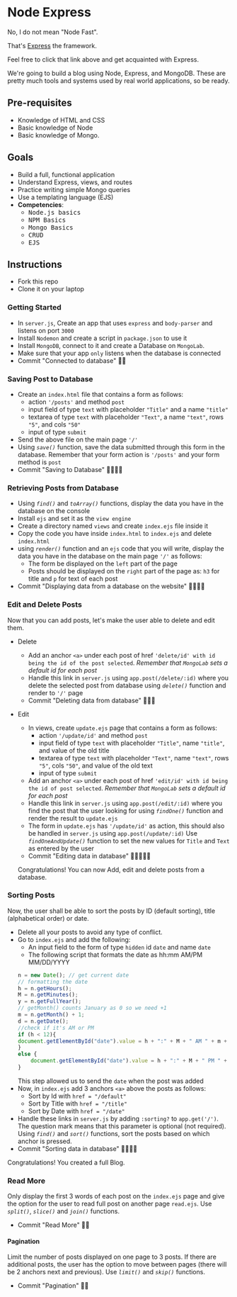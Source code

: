 # Node Express

No, I do not mean "Node Fast".

That's [Express](https://expressjs.com/) the framework.

Feel free to click that link above and get acquainted with Express.

We're going to build a blog using Node, Express, and MongoDB. These are pretty much tools and systems used by real world applications, so be ready.

## Pre-requisites

- Knowledge of HTML and CSS
- Basic knowledge of Node
- Basic knowledge of Mongo. 

## Goals

- Build a full, functional application
- Understand Express, views, and routes
- Practice writing simple Mongo queries
- Use a templating language (EJS)
- **Competencies**: 
  - <kbd>Node.js basics</kbd>
  - <kbd>NPM Basics</kbd>
  - <kbd>Mongo Basics</kbd>
  - <kbd>CRUD</kbd>
  - <kbd>EJS</kbd>

## Instructions

- Fork this repo
- Clone it on your laptop

### Getting Started

- In `server.js`, Create an app that uses `express` and `body-parser` and listens on port `3000`
- Install `Nodemon` and create a script in `package.json` to use it
- Install `MongoDB`, connect to it and create a Database on `MongoLab`. 
- Make sure that your app `only` listens when the database is connected
- Commit "Connected to database" 🔑🔑

### Saving Post to Database

- Create an `index.html` file that contains a form as follows:
  - action `'/posts'` and method `post` 
  - input field of type `text` with placeholder `"Title"` and a name `"title"`
  - textarea of type `text` with placeholder `"Text"`, a name `"text"`, rows `"5"`, and cols `"50"` 
  - input of type `submit`
- Send the above file on the main page `'/'`
- Using *`save()`* function, save the data submitted through this form in the database. Remember that your form action is `'/posts'` and your form method is `post`
- Commit "Saving to Database" 🔑🔑🔑🔑

### Retrieving Posts from Database

- Using *`find()`* and *`toArray()`* functions, display the data you have in the database on the console
- Install `ejs` and set it as the `view engine`
- Create a directory named `views` and create `index.ejs` file inside it
- Copy the code you have inside `index.html` to `index.ejs` and delete `index.html`
- using *`render()`* function and an `ejs` code that you will write, display the data you have in the database on the main page `'/'` as follows:
   - The form be displayed on the `left` part of the page
   - Posts should be displayed on the `right` part of the page as: `h3` for title and `p` for text of each post
- Commit "Displaying data from a database on the website" 🔑🔑🔑🔑

### Edit and Delete Posts

Now that you can add posts, let's make the user able to delete and edit them.
- Delete
   - Add an anchor `<a>` under each post of href `'delete/id' with id being the id of the post selected`. *Remember that `MongoLab` sets a default id for each post*
   - Handle this link in `server.js` using `app.post(/delete/:id)` where you delete the selected post from database using *`delete()`* function and render to `'/'` page
   - Commit "Deleting data from database" 🔑🔑🔑
- Edit
  - In views, create `update.ejs` page that contains a form as follows: 
    - action `'/update/id'` and method `post`
    - input field of type `text` with placeholder `"Title"`, name `"title"`, and value of the old title 
    - textarea of type `text` with placeholder `"Text"`, name `"text"`, rows `"5"`, cols `"50"`, and value of the old text
    - input of type `submit`
  - Add an anchor `<a>` under each post of href `'edit/id' with id being the id of post selected`. *Remember that `MongoLab` sets a default id for each post* 
  - Handle this link in `server.js` using `app.post(/edit/:id)` where you find the post that the user looking for using *`findOne()`* function and render the result to `update.ejs`
  - The form in `update.ejs` has `'/update/id'` as action, this should also be handled in `server.js` using `app.post(/update/:id)` Use *`findOneAndUpdate()`* function to set the new values for `Title` and `Text` as entered by the user
  - Commit "Editing data in database" 🔑🔑🔑🔑🔑
         
  Congratulations! You can now Add, edit and delete posts from a database.
  
### Sorting Posts

Now, the user shall be able to sort the posts by ID (default sorting), title (alphabetical order) or date.
- Delete all your posts to avoid any type of conflict.
- Go to `index.ejs` and add the following:
    - An input field to the form of type `hidden` id `date` and name `date` 
    - The following script that formats the date as hh:mm AM/PM MM/DD/YYYY 
    ```js
    n = new Date(); // get current date
    // formatting the date
    h = n.getHours();
    M = n.getMinutes();
    y = n.getFullYear();
    // getMonth() counts January as 0 so we need +1 
    m = n.getMonth() + 1;
    d = n.getDate();
    //check if it's AM or PM
    if (h < 12){
    document.getElementById("date").value = h + ":" + M + " AM " + m + "/" + d + "/" + y;
    }
    else {
        document.getElementById("date").value = h + ":" + M + " PM " + m + "/" + d + "/" + y;
    }
    ```
    This step allowed us to send the `date` when the post was added
- Now, in `index.ejs` add 3 anchors `<a>` above the posts as follows:
    - Sort by Id with `href = "/default"`
    - Sort by Title with `href = "/title"`
    - Sort by Date with `href = "/date"`
- Handle these links in `server.js` by adding `:sorting?` to `app.get('/')`. The question mark means that this parameter is optional (not required). Using *`find()`* and *`sort()`* functions, sort the posts based on which anchor is pressed. 
- Commit "Sorting data in database" 🔑🔑🔑🔑

Congratulations! You created a full Blog.

### Read More

Only display the first 3 words of each post on the `index.ejs` page and give the option for the user to read full post on another page `read.ejs`. Use *`split()`*, *`slice()`* and *`join()`* functions.
- Commit "Read More" 🔑🔑

#### Pagination

Limit the number of posts displayed on one page to 3 posts. If there are additional posts, the user has the option to move between pages (there will be 2 anchors next and previous). Use *`limit()`* and *`skip()`* functions.
- Commit "Pagination" 🔑🔑
